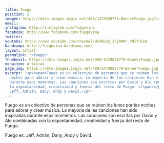 ```yaml
---
title: Fuego
position: 2
imagen: https://dato-images.imgix.net/489/1478088779-BannerFuego.jpg?ixlib=rb-1.1.0&ch=DPR%2CWidth&auto=compress%2Cformat
email: 
instagram: http://instagram.com/fuegovina
facebook: http://www.facebook.com/fuegovina
twitter: 
youtube: https://www.youtube.com/channel/UC46HZp_3FyOHMr_bNIfnEsQ
bandcamp: http://fuegovina.bandcamp.com/
layout: artist
permalink: "/fuego/"
thumbnail: https://dato-images.imgix.net/489/1478088779-BannerFuego.jpg?ixlib=rb-1.1.0&ch=DPR%2CWidth&auto=compress%2Cformat&w=370
menuitem: Artistas
page_img: https://dato-images.imgix.net/489/1478088779-BannerFuego.jpg?ixlib=rb-1.1.0&ch=DPR%2CWidth&auto=compress%2Cformat
excerpt: "<p><span>Fuego es un colectivo de personas que se reúnen los lunes por las
  noches para adorar y crear música. La mayoría de las canciones han sido inspiradas
  durante esos momentos. Las canciones son escritas por David y Ale combinadas con
  la espontaneidad, creatividad y fuerza del resto de Fuego. </span></p><p>Fuego es:
  Jeff, Adrián, Dany, Andy y David.</p>"
---
```


<p><span>Fuego es un colectivo de personas que se reúnen los lunes por las noches para adorar y crear música. La mayoría de las canciones han sido inspiradas durante esos momentos. Las canciones son escritas por David y Ale combinadas con la espontaneidad, creatividad y fuerza del resto de Fuego. </span></p><p>Fuego es: Jeff, Adrián, Dany, Andy y David.</p>